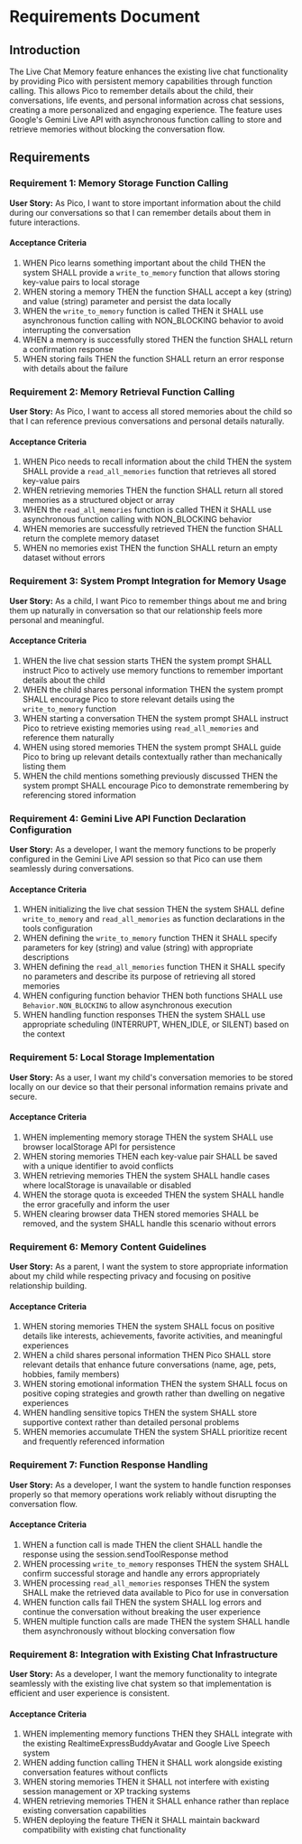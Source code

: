 # Requirements Document

## Introduction

The Live Chat Memory feature enhances the existing live chat functionality by providing Pico with persistent memory capabilities through function calling. This allows Pico to remember details about the child, their conversations, life events, and personal information across chat sessions, creating a more personalized and engaging experience. The feature uses Google's Gemini Live API with asynchronous function calling to store and retrieve memories without blocking the conversation flow.

## Requirements

### Requirement 1: Memory Storage Function Calling

**User Story:** As Pico, I want to store important information about the child during our conversations so that I can remember details about them in future interactions.

#### Acceptance Criteria

1. WHEN Pico learns something important about the child THEN the system SHALL provide a `write_to_memory` function that allows storing key-value pairs to local storage
2. WHEN storing a memory THEN the function SHALL accept a key (string) and value (string) parameter and persist the data locally
3. WHEN the `write_to_memory` function is called THEN it SHALL use asynchronous function calling with NON_BLOCKING behavior to avoid interrupting the conversation
4. WHEN a memory is successfully stored THEN the function SHALL return a confirmation response
5. WHEN storing fails THEN the function SHALL return an error response with details about the failure

### Requirement 2: Memory Retrieval Function Calling

**User Story:** As Pico, I want to access all stored memories about the child so that I can reference previous conversations and personal details naturally.

#### Acceptance Criteria

1. WHEN Pico needs to recall information about the child THEN the system SHALL provide a `read_all_memories` function that retrieves all stored key-value pairs
2. WHEN retrieving memories THEN the function SHALL return all stored memories as a structured object or array
3. WHEN the `read_all_memories` function is called THEN it SHALL use asynchronous function calling with NON_BLOCKING behavior
4. WHEN memories are successfully retrieved THEN the function SHALL return the complete memory dataset
5. WHEN no memories exist THEN the function SHALL return an empty dataset without errors

### Requirement 3: System Prompt Integration for Memory Usage

**User Story:** As a child, I want Pico to remember things about me and bring them up naturally in conversation so that our relationship feels more personal and meaningful.

#### Acceptance Criteria

1. WHEN the live chat session starts THEN the system prompt SHALL instruct Pico to actively use memory functions to remember important details about the child
2. WHEN the child shares personal information THEN the system prompt SHALL encourage Pico to store relevant details using the `write_to_memory` function
3. WHEN starting a conversation THEN the system prompt SHALL instruct Pico to retrieve existing memories using `read_all_memories` and reference them naturally
4. WHEN using stored memories THEN the system prompt SHALL guide Pico to bring up relevant details contextually rather than mechanically listing them
5. WHEN the child mentions something previously discussed THEN the system prompt SHALL encourage Pico to demonstrate remembering by referencing stored information

### Requirement 4: Gemini Live API Function Declaration Configuration

**User Story:** As a developer, I want the memory functions to be properly configured in the Gemini Live API session so that Pico can use them seamlessly during conversations.

#### Acceptance Criteria

1. WHEN initializing the live chat session THEN the system SHALL define `write_to_memory` and `read_all_memories` as function declarations in the tools configuration
2. WHEN defining the `write_to_memory` function THEN it SHALL specify parameters for key (string) and value (string) with appropriate descriptions
3. WHEN defining the `read_all_memories` function THEN it SHALL specify no parameters and describe its purpose of retrieving all stored memories
4. WHEN configuring function behavior THEN both functions SHALL use `Behavior.NON_BLOCKING` to allow asynchronous execution
5. WHEN handling function responses THEN the system SHALL use appropriate scheduling (INTERRUPT, WHEN_IDLE, or SILENT) based on the context

### Requirement 5: Local Storage Implementation

**User Story:** As a user, I want my child's conversation memories to be stored locally on our device so that their personal information remains private and secure.

#### Acceptance Criteria

1. WHEN implementing memory storage THEN the system SHALL use browser localStorage API for persistence
2. WHEN storing memories THEN each key-value pair SHALL be saved with a unique identifier to avoid conflicts
3. WHEN retrieving memories THEN the system SHALL handle cases where localStorage is unavailable or disabled
4. WHEN the storage quota is exceeded THEN the system SHALL handle the error gracefully and inform the user
5. WHEN clearing browser data THEN stored memories SHALL be removed, and the system SHALL handle this scenario without errors

### Requirement 6: Memory Content Guidelines

**User Story:** As a parent, I want the system to store appropriate information about my child while respecting privacy and focusing on positive relationship building.

#### Acceptance Criteria

1. WHEN storing memories THEN the system SHALL focus on positive details like interests, achievements, favorite activities, and meaningful experiences
2. WHEN a child shares personal information THEN Pico SHALL store relevant details that enhance future conversations (name, age, pets, hobbies, family members)
3. WHEN storing emotional information THEN the system SHALL focus on positive coping strategies and growth rather than dwelling on negative experiences
4. WHEN handling sensitive topics THEN the system SHALL store supportive context rather than detailed personal problems
5. WHEN memories accumulate THEN the system SHALL prioritize recent and frequently referenced information

### Requirement 7: Function Response Handling

**User Story:** As a developer, I want the system to handle function responses properly so that memory operations work reliably without disrupting the conversation flow.

#### Acceptance Criteria

1. WHEN a function call is made THEN the client SHALL handle the response using the session.sendToolResponse method
2. WHEN processing `write_to_memory` responses THEN the system SHALL confirm successful storage and handle any errors appropriately
3. WHEN processing `read_all_memories` responses THEN the system SHALL make the retrieved data available to Pico for use in conversation
4. WHEN function calls fail THEN the system SHALL log errors and continue the conversation without breaking the user experience
5. WHEN multiple function calls are made THEN the system SHALL handle them asynchronously without blocking conversation flow

### Requirement 8: Integration with Existing Chat Infrastructure

**User Story:** As a developer, I want the memory functionality to integrate seamlessly with the existing live chat system so that implementation is efficient and user experience is consistent.

#### Acceptance Criteria

1. WHEN implementing memory functions THEN they SHALL integrate with the existing RealtimeExpressBuddyAvatar and Google Live Speech system
2. WHEN adding function calling THEN it SHALL work alongside existing conversation features without conflicts
3. WHEN storing memories THEN it SHALL not interfere with existing session management or XP tracking systems
4. WHEN retrieving memories THEN it SHALL enhance rather than replace existing conversation capabilities
5. WHEN deploying the feature THEN it SHALL maintain backward compatibility with existing chat functionality